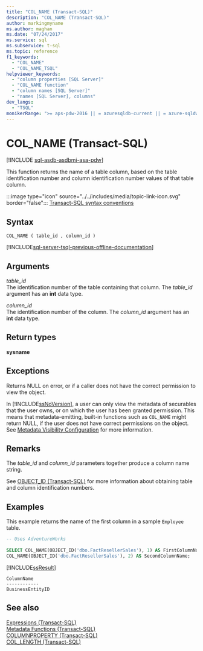 ```yaml
---
title: "COL_NAME (Transact-SQL)"
description: "COL_NAME (Transact-SQL)"
author: markingmyname
ms.author: maghan
ms.date: "07/24/2017"
ms.service: sql
ms.subservice: t-sql
ms.topic: reference
f1_keywords:
  - "COL_NAME"
  - "COL_NAME_TSQL"
helpviewer_keywords:
  - "column properties [SQL Server]"
  - "COL_NAME function"
  - "column names [SQL Server]"
  - "names [SQL Server], columns"
dev_langs:
  - "TSQL"
monikerRange: ">= aps-pdw-2016 || = azuresqldb-current || = azure-sqldw-latest || >= sql-server-2016 || >= sql-server-linux-2017 || = azuresqldb-mi-current"
---
```

# COL_NAME (Transact-SQL)
[!INCLUDE [sql-asdb-asdbmi-asa-pdw](../../includes/applies-to-version/sql-asdb-asdbmi-asa-pdw.md)]

This function returns the name of a table column, based on the table identification number and column identification number values of that table column.
  
:::image type="icon" source="../../includes/media/topic-link-icon.svg" border="false"::: [Transact-SQL syntax conventions](../../t-sql/language-elements/transact-sql-syntax-conventions-transact-sql.md)
  
## Syntax  
  
```syntaxsql
COL_NAME ( table_id , column_id )  
```  
  
[!INCLUDE[sql-server-tsql-previous-offline-documentation](../../includes/sql-server-tsql-previous-offline-documentation.md)]

## Arguments
*table_id*  
The identification number of the table containing that column. The *table_id* argument has an **int** data type.
  
*column_id*  
The identification number of the column. The *column_id* argument has an **int** data type.
  
## Return types
**sysname**
  
## Exceptions  
Returns NULL on error, or if a caller does not have the correct permission to view the object.
  
In [!INCLUDE[ssNoVersion](../../includes/ssnoversion-md.md)], a user can only view the metadata of securables that the user owns, or on which the user has been granted permission. This means that metadata-emitting, built-in functions such as `COL_NAME` might return NULL, if the user does not have correct permissions on the object. See [Metadata Visibility Configuration](../../relational-databases/security/metadata-visibility-configuration.md) for more information.
  
## Remarks  
The *table_id* and *column_id* parameters together produce a column name string.
  
See [OBJECT_ID &#40;Transact-SQL&#41;](../../t-sql/functions/object-id-transact-sql.md) for more information about obtaining table and column identification numbers.
  
## Examples  
This example returns the name of the first column in a sample `Employee` table.
  
```sql
-- Uses AdventureWorks  
  
SELECT COL_NAME(OBJECT_ID('dbo.FactResellerSales'), 1) AS FirstColumnName,  
COL_NAME(OBJECT_ID('dbo.FactResellerSales'), 2) AS SecondColumnName;  
```  
  
[!INCLUDE[ssResult](../../includes/ssresult-md.md)]
  
```
ColumnName          
------------   
BusinessEntityID  
```  
  
## See also
[Expressions &#40;Transact-SQL&#41;](../../t-sql/language-elements/expressions-transact-sql.md)  
[Metadata Functions &#40;Transact-SQL&#41;](../../t-sql/functions/metadata-functions-transact-sql.md)  
[COLUMNPROPERTY &#40;Transact-SQL&#41;](../../t-sql/functions/columnproperty-transact-sql.md)  
[COL_LENGTH &#40;Transact-SQL&#41;](../../t-sql/functions/col-length-transact-sql.md)
  
  

